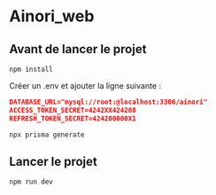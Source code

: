 # Ainori_web


## Avant de lancer le projet 

```npm install```

Créer un .env et ajouter la ligne suivante : 

```json
DATABASE_URL="mysql://root:@localhost:3306/ainori"
ACCESS_TOKEN_SECRET=4242XX424208
REFRESH_TOKEN_SECRET=424200000X1
```

```npx prisma generate```

## Lancer le projet

```npm run dev```
